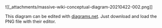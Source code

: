 ![[_attachments/massive-wiki-conceptual-diagram-20210422-002.png]]

This diagram can be edited with [diagrams.net](https://www.diagrams.net/). Just download and load the PNG file with their editor.